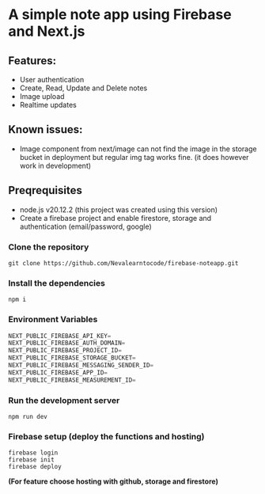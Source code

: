 # A simple note app using Firebase and Next.js

## Features: 
- User authentication
- Create, Read, Update and Delete notes
- Image upload
- Realtime updates

## Known issues:
- Image component from next/image can not find the image in the storage bucket in deployment but regular img tag works fine. (it does however work in development)

## Preqrequisites
- node.js v20.12.2 (this project was created using this version)
- Create a firebase project and enable firestore, storage and authentication (email/password, google)

### Clone the repository
```shell
git clone https://github.com/Nevalearntocode/firebase-noteapp.git
```

### Install the dependencies
```shell
npm i
```

### Environment Variables
```js
NEXT_PUBLIC_FIREBASE_API_KEY=
NEXT_PUBLIC_FIREBASE_AUTH_DOMAIN=
NEXT_PUBLIC_FIREBASE_PROJECT_ID=
NEXT_PUBLIC_FIREBASE_STORAGE_BUCKET=
NEXT_PUBLIC_FIREBASE_MESSAGING_SENDER_ID=
NEXT_PUBLIC_FIREBASE_APP_ID=
NEXT_PUBLIC_FIREBASE_MEASUREMENT_ID=
```

### Run the development server
```shell
npm run dev
```

### Firebase setup (deploy the functions and hosting)
```firebase
firebase login
firebase init
firebase deploy
```
**(For feature choose hosting with github, storage and firestore)**
